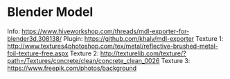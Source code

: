 # Blender Model

Info: <https://www.hiveworkshop.com/threads/mdl-exporter-for-blender3d.308138/>
Plugin: <https://github.com/khalv/mdl-exporter>
Texture 1: <http://www.textures4photoshop.com/tex/metal/reflective-brushed-metal-foil-texture-free.aspx>
Texture 2: <http://texturelib.com/texture/?path=/Textures/concrete/clean/concrete_clean_0026>
Texture 3: <https://www.freepik.com/photos/background>
